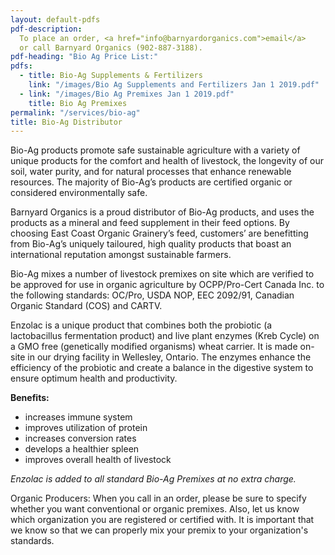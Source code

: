 ```yaml
---
layout: default-pdfs
pdf-description:
  To place an order, <a href="info@barnyardorganics.com">email</a>
  or call Barnyard Organics (902-887-3188).
pdf-heading: "Bio Ag Price List:"
pdfs:
  - title: Bio-Ag Supplements & Fertilizers
    link: "/images/Bio Ag Supplements and Fertilizers Jan 1 2019.pdf"
  - link: "/images/Bio Ag Premixes Jan 1 2019.pdf"
    title: Bio Ag Premixes
permalink: "/services/bio-ag"
title: Bio-Ag Distributor
---
```


Bio-Ag products promote safe sustainable agriculture with a variety of unique products for the comfort and health of livestock, the longevity of our soil, water purity, and for natural processes that enhance renewable resources. The majority of Bio-Ag’s products are certified organic or considered environmentally safe.

<div><p>Barnyard Organics is a proud distributor of Bio-Ag products, and uses the products as a mineral and feed supplement in their feed options.  By choosing East Coast Organic Grainery’s feed, customers’ are benefitting from Bio-Ag’s uniquely tailoured, high quality products that boast an international reputation amongst sustainable farmers.</p><p>Bio-Ag mixes a number of livestock premixes on site which are verified to be approved for use in organic agriculture by OCPP/Pro-Cert Canada Inc. to the following standards: OC/Pro, USDA NOP, EEC 2092/91, Canadian Organic Standard (COS) and CARTV.</p><p>Enzolac is a unique product that combines both the probiotic (a lactobacillus fermentation product) and live plant enzymes (Kreb Cycle) on a GMO free (genetically modified organisms) wheat carrier. It is made on-site in our drying facility in Wellesley, Ontario. The enzymes enhance the efficiency of the probiotic and create a balance in the digestive system to ensure optimum health and productivity.</p><p><b>Benefits:</b></p><p></p><ul><li>increases immune system<br></li><li>improves utilization of protein<br></li><li>increases conversion rates<br></li><li>develops a healthier spleen<br></li><li>improves overall health of livestock<br></li></ul><p></p><p><i>Enzolac is added to all standard Bio-Ag Premixes at no extra charge.</i></p><p>Organic Producers:  When you call in an order, please be sure to specify whether you want conventional or organic premixes. Also, let us know which organization you are registered or certified with. It is important that we know so that we can properly mix your premix to your organization's standards.</p></div>

